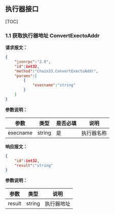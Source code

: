 ## 执行器接口

[TOC]

### 1.1 获取执行器地址 ConvertExectoAddr
**请求报文<!--[rpc/types/ExecNameParm]-->：**
```json
{
	"jsonrpc":"2.0",
	"id":int32,
	"method":"Chain33.ConvertExectoAddr",
    "params":[
		{
			"execname":"string"
		}
	]
}
```
**参数说明：**

|参数|类型|是否必填|说明|
|----|----|----|----|
|execname|string|是|执行器名称|

**响应报文：**
```json
{
	"id":int32,
    "result":"string"
}
```
**参数说明：**

|参数|类型|说明|
|----|----|----|
|result|string|执行器地址|

